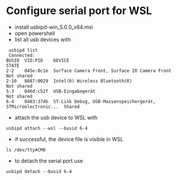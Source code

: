 # Configure serial port for WSL
 - install usbipd-win_5.0.0_x64.msi
 - open powershell
 - list all usb devices with
```
 usbipd list
 Connected:
BUSID  VID:PID    DEVICE                                                        STATE
2-2    045e:0c1e  Surface Camera Front, Surface IR Camera Front                 Not shared
2-10   8087:0029  Intel(R) Wireless Bluetooth(R)                                Not shared
5-3    046d:c52f  USB-Eingabegerät                                              Not shared
6-4    0483:374b  ST-Link Debug, USB-Massenspeichergerät, STMicroelectronic...  Shared
```
 - attach the usb device to WSL with
 ```
 usbipd attach --wsl --busid 6-4
 ```
 - if successful, the device file is visible in WSL
 ```
 ls /dev/ttyACM0 
 ```
 - to detach the serial port use
 ```
 usbipd detach --busid 6-4
 ```
 
 